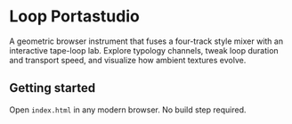 # Loop Portastudio

A geometric browser instrument that fuses a four-track style mixer with an interactive tape-loop lab. Explore typology channels, tweak loop duration and transport speed, and visualize how ambient textures evolve.

## Getting started

Open `index.html` in any modern browser. No build step required.
